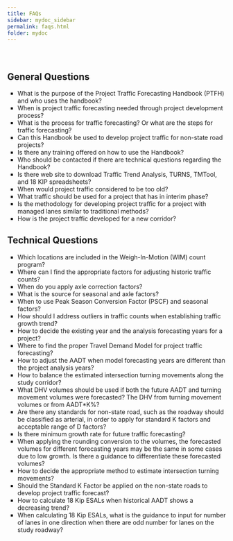 ```yaml
---
title: FAQs
sidebar: mydoc_sidebar
permalink: faqs.html
folder: mydoc
---
```


<style>
  li{list-style-type:square;}
</style>

<h2 style="padding-top:36px">General Questions</h2>

<ul>
<li>What is the purpose of the Project Traffic Forecasting Handbook (PTFH) and who uses the handbook?</li>

<li>When is project traffic forecasting needed through project development process?</li>

<li>What is the process for traffic forecasting? Or what are the steps for traffic forecasting?</li>
<li>Can this Handbook be used to develop project traffic for non-state road projects?</li>
<li>Is there any training offered on how to use the Handbook?</li>
<li>Who should be contacted if there are technical questions regarding the Handbook?</li>
<li>Is there web site to download Traffic Trend Analysis, TURNS, TMTool, and 18 KIP spreadsheets?</li>
<li>When would project traffic considered to be too old?</li>
<li>What traffic should be used for a project that has in interim phase?</li>
<li>Is the methodology for developing project traffic for a project with managed lanes similar to traditional methods?</li>
<li>How is the project traffic developed for a new corridor?</li>
</ul>


<h2>Technical Questions</h2>

<ul>
<li>Which locations are included in the Weigh-In-Motion (WIM) count program?</li>
<li>Where can I find the appropriate factors for adjusting historic traffic counts?</li>
<li>When do you apply axle correction factors?</li>
<li>What is the source for seasonal and axle factors?</li>
<li>When to use Peak Season Conversion Factor (PSCF) and seasonal factors?</li>
<li>How should I address outliers in traffic counts when establishing traffic growth trend?</li>
<li>How to decide the existing year and the analysis forecasting years for a project?</li>
<li>Where to find the proper Travel Demand Model for project traffic forecasting?</li>
<li>How to adjust the AADT when model forecasting years are different than the project analysis years?</li>
<li>How to balance the estimated intersection turning movements along the study corridor?</li>
<li>What DHV volumes should be used if both the future AADT and turning movement volumes were forecasted? The DHV from turning movement volumes or from AADT*K%?</li>
<li>Are there any standards for non-state road, such as the roadway should be classified as arterial, in order to apply for standard K factors and acceptable range of D factors? </li>
<li>Is there minimum growth rate for future traffic forecasting?</li>
<li>When applying the rounding conversion to the volumes, the forecasted volumes for different forecasting years may be the same in some cases due to low growth. Is there a guidance to differentiate these forecasted volumes?</li>
<li>How to decide the appropriate method to estimate intersection turning movements?</li>
<li>Should the Standard K Factor be applied on the non-state roads to develop project traffic forecast?</li>
<li>How to calculate 18 Kip ESALs when historical AADT shows a decreasing trend?</li>
<li>When calculating 18 Kip ESALs, what is the guidance to input for number of lanes in one direction when there are odd number for lanes on the study roadway?</li>
</ul>
